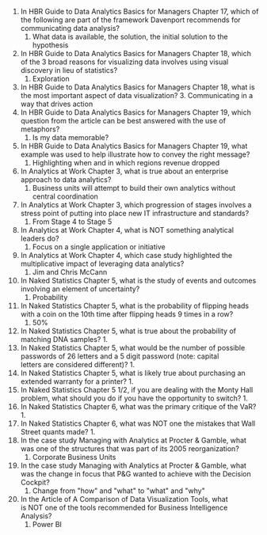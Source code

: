 1. In HBR Guide to Data Analytics Basics for Managers Chapter 17, which of the following are part of the framework Davenport recommends for communicating data analysis?
	1. What data is available, the solution, the initial solution to the hypothesis
2. In HBR Guide to Data Analytics Basics for Managers Chapter 18, which of the 3 broad reasons for visualizing data involves using visual discovery in lieu of statistics?
	1. Exploration
3. In HBR Guide to Data Analytics Basics for Managers Chapter 18, what is the most important aspect of data visualization?
	3. Communicating in a way that drives action
4. In HBR Guide to Data Analytics Basics for Managers Chapter 19, which question from the article can be best answered with the use of metaphors?
	1. Is my data memorable?
5. In HBR Guide to Data Analytics Basics for Managers Chapter 19, what example was used to help illustrate how to convey the right message?
	1. Highlighting when and in which regions revenue dropped
6. In Analytics at Work Chapter 3, what is true about an enterprise approach to data analytics?
	1. Business units will attempt to build their own analytics without central coordination
7. In Analytics at Work Chapter 3, which progression of stages involves a stress point of putting into place new IT infrastructure and standards?
	1. From Stage 4 to Stage 5
8. In Analytics at Work Chapter 4, what is NOT something analytical leaders do?
	1. Focus on a single application or initiative
9. In Analytics at Work Chapter 4, which case study highlighted the multiplicative impact of leveraging data analytics?
	1. Jim and Chris McCann
10. In Naked Statistics Chapter 5, what is the study of events and outcomes involving an element of uncertainty?
	1. Probability
11. In Naked Statistics Chapter 5, what is the probability of flipping heads with a coin on the 10th time after flipping heads 9 times in a row?
	1. 50%
12. In Naked Statistics Chapter 5, what is true about the probability of matching DNA samples?
	1. 
13. In Naked Statistics Chapter 5, what would be the number of possible passwords of 26 letters and a 5 digit password (note: capital letters are considered different)?
	1. 
14. In Naked Statistics Chapter 5, what is likely true about purchasing an extended warranty for a printer?
	1. 
15. In Naked Statistics Chapter 5 1/2, if you are dealing with the Monty Hall problem, what should you do if you have the opportunity to switch?
	1. 
16. In Naked Statistics Chapter 6, what was the primary critique of the VaR?
	1. 
17. In Naked Statistics Chapter 6, what was NOT one the mistakes that Wall Street quants made?
	1. 
18. In the case study Managing with Analytics at Procter & Gamble, what was one of the structures that was part of its 2005 reorganization?
	1. Corporate Business Units
19. In the case study Managing with Analytics at Procter & Gamble, what was the change in focus that P&G wanted to achieve with the Decision Cockpit?
	1.  Change from "how" and "what" to "what" and "why"
20. In the Article of A Comparison of Data Visualization Tools, what is NOT one of the tools recommended for Business Intelligence Analysis?
	1. Power BI